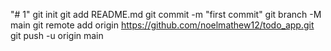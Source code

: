 "# 1"  git init git add README.md git commit -m "first commit" git branch -M main git remote add origin https://github.com/noelmathew12/todo_app.git git push -u origin main
